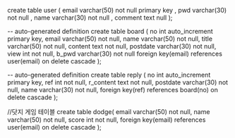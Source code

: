 create table user (
    email varchar(50) not null primary key ,
    pwd varchar(30) not null ,
    name varchar(30) not null ,
    comment text null
);


-- auto-generated definition
create table board
(
    no       int auto_increment
        primary key,
    email    varchar(50) not null,
    name     varchar(50) not null,
    title    varchar(50) not null,
    content  text        not null,
    postdate varchar(30) not null,
    view     int         not null,
    b_pwd    varchar(30) not null
    foreign key(email) references user(email) 
    on delete cascade
);

-- auto-generated definition
create table reply
(
    no        int auto_increment
        primary key,
    ref       int         not null,
    r_content text        not null,
    postdate  varchar(30) not null,
    name      varchar(30) not null,
    foreign key(ref) references board(no) 
    on delete cascade
);

//닷지 게임 테이블
create table dodge(
    email    varchar(50) not null,
    name     varchar(50) not null,
    score    int not null,
    foreign key(email) references user(email) 
    on delete cascade
);